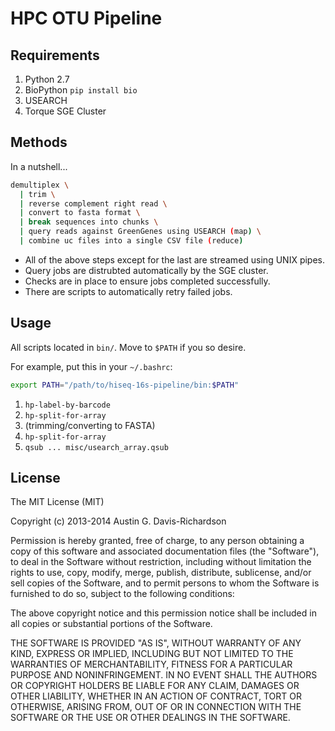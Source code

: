 # HPC OTU Pipeline


## Requirements

1. Python 2.7
2. BioPython `pip install bio`
3. USEARCH
4. Torque SGE Cluster

## Methods

In a nutshell...

```bash
demultiplex \
  | trim \
  | reverse complement right read \
  | convert to fasta format \
  | break sequences into chunks \
  | query reads against GreenGenes using USEARCH (map) \
  | combine uc files into a single CSV file (reduce)
```

- All of the above steps except for the last are streamed using UNIX pipes.
- Query jobs are distrubted automatically by the SGE cluster.
- Checks are in place to ensure jobs completed successfully.
- There are scripts to automatically retry failed jobs.

## Usage

All scripts located in `bin/`. Move to `$PATH` if you so desire.

For example, put this in your `~/.bashrc`:

```sh
export PATH="/path/to/hiseq-16s-pipeline/bin:$PATH"
```

1. `hp-label-by-barcode`
2. `hp-split-for-array`
3. (trimming/converting to FASTA)
4. `hp-split-for-array`
5. `qsub ... misc/usearch_array.qsub`

## License

The MIT License (MIT)

Copyright (c) 2013-2014 Austin G. Davis-Richardson

Permission is hereby granted, free of charge, to any person obtaining a
copy of this software and associated documentation files (the
"Software"), to deal in the Software without restriction, including
without limitation the rights to use, copy, modify, merge, publish,
distribute, sublicense, and/or sell copies of the Software, and to
permit persons to whom the Software is furnished to do so, subject to
the following conditions:

The above copyright notice and this permission notice shall be included
in all copies or substantial portions of the Software.

THE SOFTWARE IS PROVIDED "AS IS", WITHOUT WARRANTY OF ANY KIND, EXPRESS
OR IMPLIED, INCLUDING BUT NOT LIMITED TO THE WARRANTIES OF
MERCHANTABILITY, FITNESS FOR A PARTICULAR PURPOSE AND NONINFRINGEMENT.
IN NO EVENT SHALL THE AUTHORS OR COPYRIGHT HOLDERS BE LIABLE FOR ANY
CLAIM, DAMAGES OR OTHER LIABILITY, WHETHER IN AN ACTION OF CONTRACT,
TORT OR OTHERWISE, ARISING FROM, OUT OF OR IN CONNECTION WITH THE
SOFTWARE OR THE USE OR OTHER DEALINGS IN THE SOFTWARE.

